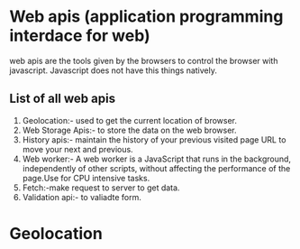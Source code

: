 
# Web apis (application programming interdace for web)

web apis are the tools given by the browsers to control the browser with javascript. Javascript does not have this things natively.

## List of all web apis

1. Geolocation:- used to get the current location of browser.
2. Web Storage Apis:- to store the data on the web browser.
3. History apis:- maintain the history of your previous visited page URL to move your next and previous.
4. Web worker:- A web worker is a JavaScript that runs in the background, independently of other scripts, without affecting the performance of the page.Use for CPU intensive tasks.
5. Fetch:-make request to server to get data.
6. Validation api:- to valiadte form.







# Geolocation








